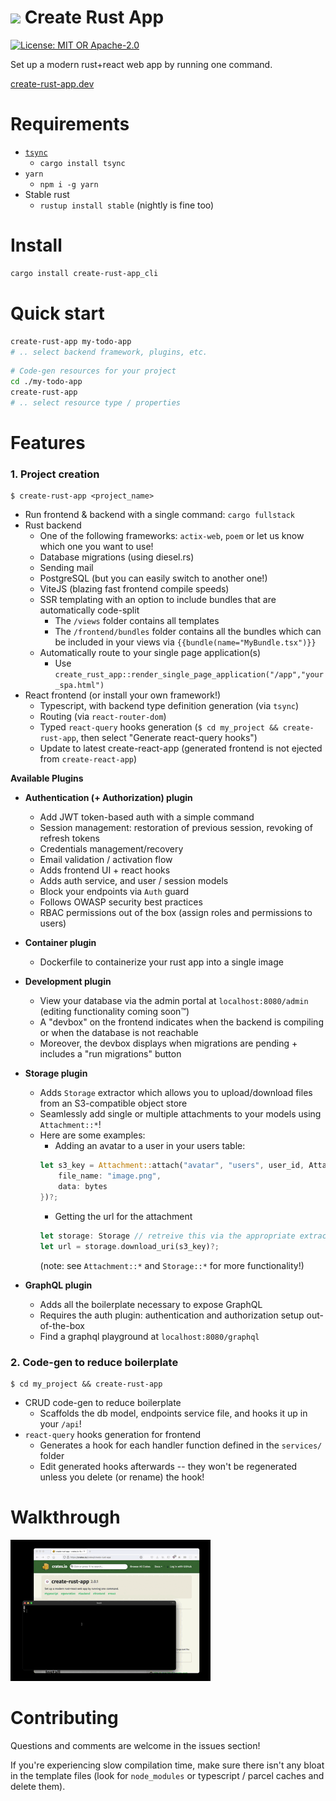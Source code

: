 # <img src="https://user-images.githubusercontent.com/4259838/150465966-7ac954d1-9f0c-48d4-a37a-10543b3bbfe1.png" height="40px"> Create Rust App

<a href="https://crates.io/crates/create-rust-app"><img src="https://img.shields.io/crates/v/create-rust-app.svg?style=for-the-badge" height="20" alt="License: MIT OR Apache-2.0" /></a>

Set up a modern rust+react web app by running one command.

[create-rust-app.dev](https://create-rust-app.dev)

# Requirements

- [`tsync`](https://github.com/Wulf/tsync)
  - ```cargo install tsync```
- `yarn`
  - ```npm i -g yarn```
- Stable rust
  - ```rustup install stable``` (nightly is fine too)

# Install

```sh
cargo install create-rust-app_cli
```

# Quick start

```sh
create-rust-app my-todo-app
# .. select backend framework, plugins, etc.
```

```sh
# Code-gen resources for your project
cd ./my-todo-app
create-rust-app
# .. select resource type / properties
```

# Features

### 1. Project creation
```
$ create-rust-app <project_name>
```

  - Run frontend & backend with a single command: `cargo fullstack`
  - Rust backend
    - One of the following frameworks: `actix-web`, `poem` or let us know which one you want to use!
    - Database migrations (using diesel.rs)
    - Sending mail
    - PostgreSQL (but you can easily switch to another one!)
    - ViteJS (blazing fast frontend compile speeds)
    - SSR templating with an option to include bundles that are automatically code-split
      - The `/views` folder contains all templates
      - The `/frontend/bundles` folder contains all the bundles which can be included in your views via `{{bundle(name="MyBundle.tsx")}}`
    - Automatically route to your single page application(s)
      - Use `create_rust_app::render_single_page_application("/app","your_spa.html")`
  - React frontend (or install your own framework!)
    - Typescript, with backend type definition generation (via `tsync`)
    - Routing (via `react-router-dom`)
    - Typed `react-query` hooks generation (`$ cd my_project && create-rust-app`, then select "Generate react-query hooks")
    - Update to latest create-react-app (generated frontend is not ejected from `create-react-app`)

**Available Plugins**

- **Authentication (+ Authorization) plugin**
  - Add JWT token-based auth with a simple command
  - Session management: restoration of previous session, revoking of refresh tokens
  - Credentials management/recovery
  - Email validation / activation flow
  - Adds frontend UI + react hooks
  - Adds auth service, and user / session models
  - Block your endpoints via `Auth` guard
  - Follows OWASP security best practices
  - RBAC permissions out of the box (assign roles and permissions to users)
    

- **Container plugin**
  - Dockerfile to containerize your rust app into a single image
    

- **Development plugin**
  - View your database via the admin portal at `localhost:8080/admin` (editing functionality coming soon™)
  - A "devbox" on the frontend indicates when the backend is compiling or when the database is not reachable
  - Moreover, the devbox displays when migrations are pending + includes a "run migrations" button
    

- **Storage plugin**
  - Adds `Storage` extractor which allows you to upload/download files from an S3-compatible object store 
  - Seamlessly add single or multiple attachments to your models using `Attachment::*`!
  - Here are some examples:
    - Adding an avatar to a user in your users table: 
    ```rs
    let s3_key = Attachment::attach("avatar", "users", user_id, AttachmentData {
        file_name: "image.png",
        data: bytes
    })?;
    ```
    - Getting the url for the attachment
    ```rs
    let storage: Storage // retreive this via the appropriate extractor in your frameowrk of choice
    let url = storage.download_uri(s3_key)?;
    ```
    (note: see `Attachment::*` and `Storage::*` for more functionality!)
    

- **GraphQL plugin**
  - Adds all the boilerplate necessary to expose GraphQL
  - Requires the auth plugin: authentication and authorization setup out-of-the-box
  - Find a graphql playground at `localhost:8080/graphql`


### 2. Code-gen to reduce boilerplate
```
$ cd my_project && create-rust-app
```
  - CRUD code-gen to reduce boilerplate
    - Scaffolds the db model, endpoints service file, and hooks it up in your `/api`! 
  - `react-query` hooks generation for frontend
    - Generates a hook for each handler function defined in the `services/` folder 
    - Edit generated hooks afterwards -- they won't be regenerated unless you delete (or rename) the hook! 

# Walkthrough

[![Gif](docs/create-rust-app-v2.gif)](https://github.com/Wulf/create-rust-app/blob/main/docs/create-rust-app-v2.mp4)

# Contributing

Questions and comments are welcome in the issues section! 

If you're experiencing slow compilation time, make sure there isn't any bloat in the template files (look for `node_modules` or typescript / parcel caches and delete them).